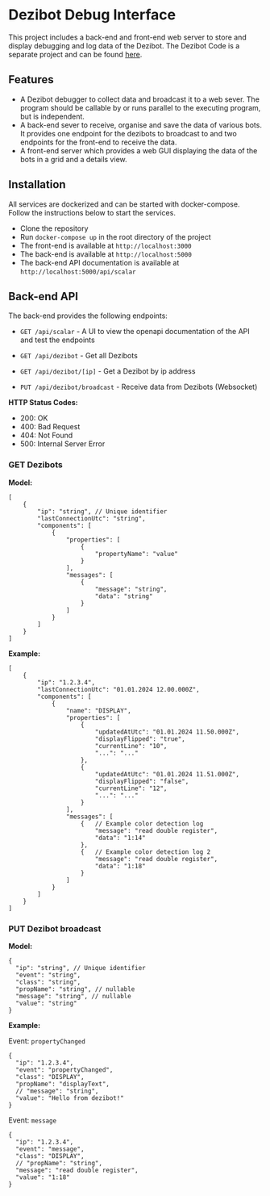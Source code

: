 # Dezibot Debug Interface

This project includes a back-end and front-end web server to store and display debugging and log data of the Dezibot.
The Dezibot Code is a separate project and can be found [here](https://github.com/CurvesHub/dezibot).

## Features

- A Dezibot debugger to collect data and broadcast it to a web sever. The program should be callable by or runs 
  parallel to the executing program, but is independent.
- A back-end sever to receive, organise and save the data of various bots. It provides one endpoint for the dezibots 
  to broadcast to and two endpoints for the front-end to receive the data.
- A front-end server which provides a web GUI displaying the data of the bots in a grid and a details view.

## Installation

All services are dockerized and can be started with docker-compose. Follow the instructions below to start the services.

- Clone the repository
- Run `docker-compose up` in the root directory of the project
- The front-end is available at `http://localhost:3000`
- The back-end is available at `http://localhost:5000`
- The back-end API documentation is available at `http://localhost:5000/api/scalar`

## Back-end API

The back-end provides the following endpoints:

- `GET /api/scalar` - A UI to view the openapi documentation of the API and test the endpoints


- `GET /api/dezibot` - Get all Dezibots
- `GET /api/dezibot/[ip]` - Get a Dezibot by ip address


- `PUT /api/dezibot/broadcast` - Receive data from Dezibots (Websocket)

**HTTP Status Codes:**
- 200: OK
- 400: Bad Request
- 404: Not Found
- 500: Internal Server Error

### GET Dezibots

**Model:**

```json5
[
    {
        "ip": "string", // Unique identifier
        "lastConnectionUtc": "string",
        "components": [
            {
                "properties": [
                    {
                        "propertyName": "value"
                    }
                ],
                "messages": [
                    {
                        "message": "string",
                        "data": "string"
                    }
                ]
            }
        ]
    }
]
```

**Example:**

```json5
[
    {
        "ip": "1.2.3.4",
        "lastConnectionUtc": "01.01.2024 12.00.000Z",
        "components": [
            {
                "name": "DISPLAY",
                "properties": [
                    {
                        "updatedAtUtc": "01.01.2024 11.50.000Z",
                        "displayFlipped": "true",
                        "currentLine": "10",
                        "...": "..."
                    },
                    {
                        "updatedAtUtc": "01.01.2024 11.51.000Z",
                        "displayFlipped": "false",
                        "currentLine": "12", 
                        "...": "..."
                    }
                ],
                "messages": [
                    {   // Example color detection log
                        "message": "read double register",
                        "data": "1:14"
                    },
                    {   // Example color detection log 2
                        "message": "read double register",
                        "data": "1:18"
                    }
                ]
            }
        ]
    }
]
```

### PUT Dezibot broadcast

**Model:**

```json5
{
  "ip": "string", // Unique identifier
  "event": "string",
  "class": "string",
  "propName": "string", // nullable
  "message": "string", // nullable 
  "value": "string"
}
```

**Example:**

Event: `propertyChanged`
```json5
{
  "ip": "1.2.3.4",
  "event": "propertyChanged",
  "class": "DISPLAY",
  "propName": "displayText",
  // "message": "string",
  "value": "Hello from dezibot!"
}
```

Event: `message`
```json5 
{
  "ip": "1.2.3.4",
  "event": "message",
  "class": "DISPLAY",
  // "propName": "string",
  "message": "read double register",
  "value": "1:18"
}
```